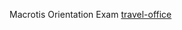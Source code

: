 Macrotis Orientation Exam
[travel-office](https://github.com/greenfox-academy/macrotis-orientation-exam)
